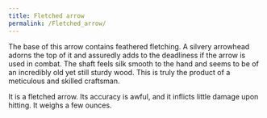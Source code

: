 ```yaml
---
title: Fletched arrow
permalink: /Fletched_arrow/
---
```


The base of this arrow contains feathered fletching. A silvery arrowhead
adorns the top of it and assuredly adds to the deadliness if the arrow
is used in combat. The shaft feels silk smooth to the hand and seems to
be of an incredibly old yet still sturdy wood. This is truly the product
of a meticulous and skilled craftsman.

It is a fletched arrow. Its accuracy is awful, and it inflicts little
damage upon hitting. It weighs a few ounces.